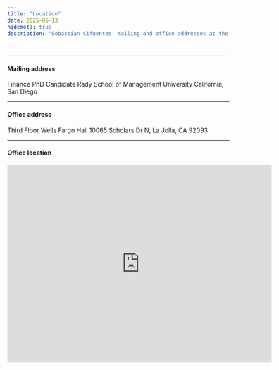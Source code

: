 ```yaml
---
title: "Location"
date: 2025-06-13
hidemeta: true
description: "Sebastian Cifuentes' mailing and office addresses at the Rady School of Management, UCSD."

---
```


---

#### Mailing address

Finance PhD Candidate 
Rady School of Management
University California, San Diego 

---

#### Office address

Third Floor Wells Fargo Hall
10065 Scholars Dr N, La Jolla, CA 92093

---

#### Office location
<iframe src="https://www.google.com/maps/embed?pb=!1m18!1m12!1m3!1d3350.4236959402865!2d-117.24178549999998!3d32.886964299999995!2m3!1f0!2f0!3f0!3m2!1i1024!2i768!4f13.1!3m3!1m2!1s0x80dc06eaffcc2d29%3A0x98cec3776211db57!2sRady%20School%20of%20Management!5e0!3m2!1sen!2sus!4v1749839924298!5m2!1sen!2sus" width="600" height="450" style="border:0;" allowfullscreen="" loading="lazy" referrerpolicy="no-referrer-when-downgrade"></iframe>





